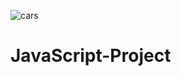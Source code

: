 ![cars](https://user-images.githubusercontent.com/83923244/124352231-e3d1ee80-dc07-11eb-840a-fb6b8c791a65.png)
# JavaScript-Project
